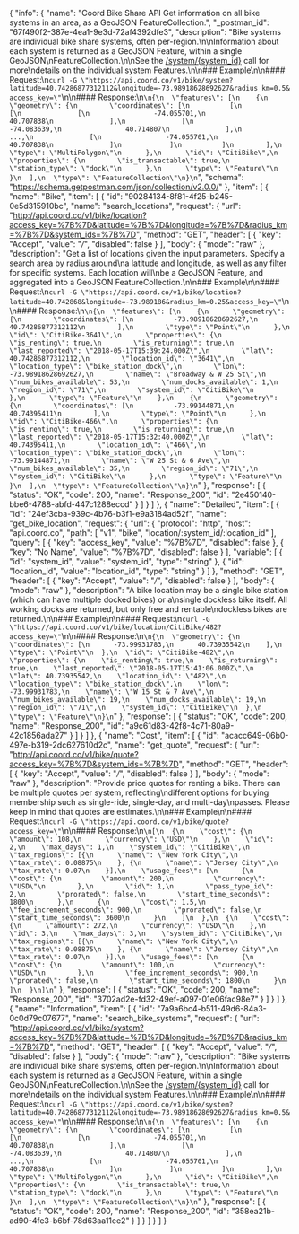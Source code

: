 {
  "info": {
    "name": "Coord Bike Share API Get information on all bike systems in an area, as a GeoJSON FeatureCollection.",
    "_postman_id": "67f490f2-387e-4ea1-9e3d-72af4392dfe3",
    "description": "Bike systems are individual bike share systems, often per-region.\n\nInformation about each system is returned as a GeoJSON Feature, within a single GeoJSON\nFeatureCollection.\n\nSee the [/system/{system_id}](#reference/0/get-information-for-a-bike-system) call for more\ndetails on the individual system Features.\n\n### Example\n\n#### Request:\n`curl -G \"https://api.coord.co/v1/bike/system?latitude=40.74286877312112&longitude=-73.98918628692627&radius_km=0.5&access_key=\"`\n\n#### Response:\n```\n{\n  \"features\": [\n    {\n      \"geometry\": {\n        \"coordinates\": [\n          [\n            [\n              [\n                -74.055701,\n                40.707838\n              ],\n              [\n                -74.083639,\n                40.714807\n              ],\n              ...,\n              [\n                -74.055701,\n                40.707838\n              ]\n            ]\n          ]\n        ],\n        \"type\": \"MultiPolygon\"\n      },\n      \"id\": \"CitiBike\",\n      \"properties\": {\n        \"is_transactable\": true,\n        \"station_type\": \"dock\"\n      },\n      \"type\": \"Feature\"\n    }\n  ],\n  \"type\": \"FeatureCollection\"\n}\n```",
    "schema": "https://schema.getpostman.com/json/collection/v2.0.0/"
  },
  "item": [
    {
      "name": "Bike",
      "item": [
        {
          "id": "90284134-8f81-4f25-b245-0e5d315910bc",
          "name": "search_locations",
          "request": {
            "url": "http://api.coord.co/v1/bike/location?access_key=%7B%7D&latitude=%7B%7D&longitude=%7B%7D&radius_km=%7B%7D&system_ids=%7B%7D",
            "method": "GET",
            "header": [
              {
                "key": "Accept",
                "value": "*/*",
                "disabled": false
              }
            ],
            "body": {
              "mode": "raw"
            },
            "description": "Get a list of locations given the input parameters. Specify a search area by radius around\na latitude and longitude, as well as any filter for specific systems. Each location will\nbe a GeoJSON Feature, and aggregated into a GeoJSON FeatureCollection.\n\n### Example\n\n#### Request:\n`curl -G \"https://api.coord.co/v1/bike/location?latitude=40.742868&longitude=-73.989186&radius_km=0.25&access_key=\"`\n\n#### Response:\n```\n{\n  \"features\": [\n    {\n      \"geometry\": {\n        \"coordinates\": [\n          -73.98918628692627,\n          40.74286877312112\n        ],\n        \"type\": \"Point\"\n      },\n      \"id\": \"CitiBike-3641\",\n      \"properties\": {\n        \"is_renting\": true,\n        \"is_returning\": true,\n        \"last_reported\": \"2018-05-17T15:39:24.000Z\",\n        \"lat\": 40.74286877312112,\n        \"location_id\": \"3641\",\n        \"location_type\": \"bike_station_dock\",\n        \"lon\": -73.98918628692627,\n        \"name\": \"Broadway & W 25 St\",\n        \"num_bikes_available\": 53,\n        \"num_docks_available\": 1,\n        \"region_id\": \"71\",\n        \"system_id\": \"CitiBike\"\n      },\n      \"type\": \"Feature\"\n    },\n    {\n      \"geometry\": {\n        \"coordinates\": [\n          -73.99144871,\n          40.74395411\n        ],\n        \"type\": \"Point\"\n      },\n      \"id\": \"CitiBike-466\",\n      \"properties\": {\n        \"is_renting\": true,\n        \"is_returning\": true,\n        \"last_reported\": \"2018-05-17T15:32:40.000Z\",\n        \"lat\": 40.74395411,\n        \"location_id\": \"466\",\n        \"location_type\": \"bike_station_dock\",\n        \"lon\": -73.99144871,\n        \"name\": \"W 25 St & 6 Ave\",\n        \"num_bikes_available\": 35,\n        \"region_id\": \"71\",\n        \"system_id\": \"CitiBike\"\n      },\n      \"type\": \"Feature\"\n    }\n  ],\n  \"type\": \"FeatureCollection\"\n}\n```"
          },
          "response": [
            {
              "status": "OK",
              "code": 200,
              "name": "Response_200",
              "id": "2e450140-bbe6-4788-abfd-447c1288eccd"
            }
          ]
        }
      ]
    },
    {
      "name": "Detailed",
      "item": [
        {
          "id": "24ef3cba-939c-4b76-b3f1-e9a3184ad52f",
          "name": "get_bike_location",
          "request": {
            "url": {
              "protocol": "http",
              "host": "api.coord.co",
              "path": [
                "v1",
                "bike",
                "location/:system_id/:location_id"
              ],
              "query": [
                {
                  "key": "access_key",
                  "value": "%7B%7D",
                  "disabled": false
                },
                {
                  "key": "No Name",
                  "value": "%7B%7D",
                  "disabled": false
                }
              ],
              "variable": [
                {
                  "id": "system_id",
                  "value": "system_id",
                  "type": "string"
                },
                {
                  "id": "location_id",
                  "value": "location_id",
                  "type": "string"
                }
              ]
            },
            "method": "GET",
            "header": [
              {
                "key": "Accept",
                "value": "*/*",
                "disabled": false
              }
            ],
            "body": {
              "mode": "raw"
            },
            "description": "A bike location may be a single bike station (which can have multiple docked bikes) or a\nsingle dockless bike itself. All working docks are returned, but only free and rentable\ndockless bikes are returned.\n\n### Example\n\n#### Request:\n`curl -G \"https://api.coord.co/v1/bike/location/CitiBike/482?access_key=\"`\n\n#### Response:\n```\n{\n  \"geometry\": {\n    \"coordinates\": [\n      -73.99931783,\n      40.73935542\n    ],\n    \"type\": \"Point\"\n  },\n  \"id\": \"CitiBike-482\",\n  \"properties\": {\n    \"is_renting\": true,\n    \"is_returning\": true,\n    \"last_reported\": \"2018-05-17T15:41:06.000Z\",\n    \"lat\": 40.73935542,\n    \"location_id\": \"482\",\n    \"location_type\": \"bike_station_dock\",\n    \"lon\": -73.99931783,\n    \"name\": \"W 15 St & 7 Ave\",\n    \"num_bikes_available\": 19,\n    \"num_docks_available\": 19,\n    \"region_id\": \"71\",\n    \"system_id\": \"CitiBike\"\n  },\n  \"type\": \"Feature\"\n}\n```"
          },
          "response": [
            {
              "status": "OK",
              "code": 200,
              "name": "Response_200",
              "id": "a9c61d83-42f8-4c71-80a9-42c1856ada27"
            }
          ]
        }
      ]
    },
    {
      "name": "Cost",
      "item": [
        {
          "id": "acacc649-06b0-497e-b319-2dc627610d2c",
          "name": "get_quote",
          "request": {
            "url": "http://api.coord.co/v1/bike/quote?access_key=%7B%7D&system_ids=%7B%7D",
            "method": "GET",
            "header": [
              {
                "key": "Accept",
                "value": "*/*",
                "disabled": false
              }
            ],
            "body": {
              "mode": "raw"
            },
            "description": "Provide price quotes for renting a bike. There can be multiple quotes per system, reflecting\ndifferent options for buying membership such as single-ride, single-day, and multi-day\npasses. Please keep in mind that quotes are estimates.\n\n### Example\n\n#### Request:\n`curl -G \"https://api.coord.co/v1/bike/quote?access_key=\"`\n\n#### Response:\n```\n[\n  {\n    \"cost\": {\n      \"amount\": 108,\n      \"currency\": \"USD\"\n    },\n    \"id\": 2,\n    \"max_days\": 1,\n    \"system_id\": \"CitiBike\",\n    \"tax_regions\": [{\n      \"name\": \"New York City\",\n      \"tax_rate\": 0.08875\n    }, {\n      \"name\": \"Jersey City\",\n      \"tax_rate\": 0.07\n    }],\n    \"usage_fees\": [\n      {\n        \"cost\": {\n          \"amount\": 200,\n          \"currency\": \"USD\"\n        },\n        \"id\": 1,\n        \"pass_type_id\": 2,\n        \"prorated\": false,\n        \"start_time_seconds\": 1800\n      },\n      {\n        \"cost\": 1.5,\n        \"fee_increment_seconds\": 900,\n        \"prorated\": false,\n        \"start_time_seconds\": 3600\n      }\n    ]\n  },\n  {\n    \"cost\": {\n      \"amount\": 272,\n      \"currency\": \"USD\"\n    },\n    \"id\": 3,\n    \"max_days\": 3,\n    \"system_id\": \"CitiBike\",\n    \"tax_regions\": [{\n      \"name\": \"New York City\",\n      \"tax_rate\": 0.08875\n    }, {\n      \"name\": \"Jersey City\",\n      \"tax_rate\": 0.07\n    }],\n    \"usage_fees\": [\n      {\n        \"cost\": {\n          \"amount\": 100,\n          \"currency\": \"USD\"\n        },\n        \"fee_increment_seconds\": 900,\n        \"prorated\": false,\n        \"start_time_seconds\": 1800\n      }\n    ]\n  }\n]\n```"
          },
          "response": [
            {
              "status": "OK",
              "code": 200,
              "name": "Response_200",
              "id": "3702ad2e-fd32-49ef-a097-01e06fac98e7"
            }
          ]
        }
      ]
    },
    {
      "name": "Information",
      "item": [
        {
          "id": "7a9a6bc4-b511-49d6-84a3-0c0d79c07677",
          "name": "search_bike_systems",
          "request": {
            "url": "http://api.coord.co/v1/bike/system?access_key=%7B%7D&latitude=%7B%7D&longitude=%7B%7D&radius_km=%7B%7D",
            "method": "GET",
            "header": [
              {
                "key": "Accept",
                "value": "*/*",
                "disabled": false
              }
            ],
            "body": {
              "mode": "raw"
            },
            "description": "Bike systems are individual bike share systems, often per-region.\n\nInformation about each system is returned as a GeoJSON Feature, within a single GeoJSON\nFeatureCollection.\n\nSee the [/system/{system_id}](#reference/0/get-information-for-a-bike-system) call for more\ndetails on the individual system Features.\n\n### Example\n\n#### Request:\n`curl -G \"https://api.coord.co/v1/bike/system?latitude=40.74286877312112&longitude=-73.98918628692627&radius_km=0.5&access_key=\"`\n\n#### Response:\n```\n{\n  \"features\": [\n    {\n      \"geometry\": {\n        \"coordinates\": [\n          [\n            [\n              [\n                -74.055701,\n                40.707838\n              ],\n              [\n                -74.083639,\n                40.714807\n              ],\n              ...,\n              [\n                -74.055701,\n                40.707838\n              ]\n            ]\n          ]\n        ],\n        \"type\": \"MultiPolygon\"\n      },\n      \"id\": \"CitiBike\",\n      \"properties\": {\n        \"is_transactable\": true,\n        \"station_type\": \"dock\"\n      },\n      \"type\": \"Feature\"\n    }\n  ],\n  \"type\": \"FeatureCollection\"\n}\n```"
          },
          "response": [
            {
              "status": "OK",
              "code": 200,
              "name": "Response_200",
              "id": "358ea21b-ad90-4fe3-b6bf-78d63aa11ee2"
            }
          ]
        }
      ]
    }
  ]
}